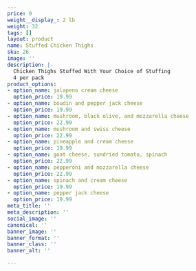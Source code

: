 ```yaml
---
price: 0
weight__display_: 2 lb
weight: 32
tags: []
layout: product
name: Stuffed Chicken Thighs
sku: 26
image: ''
description: |-
  Chicken Thighs Stuffed With Your Choice of Stuffing
  4 per pack
product_options:
- option_name: jalapeno cream cheese
  option_price: 19.99
- option_name: boudin and pepper jack cheese
  option_price: 19.99
- option_name: mushroom, black olive, and mozzarella cheese
  option_price: 22.99
- option_name: mushroom and swiss cheese
  option_price: 22.99
- option_name: pineapple and cream cheese
  option_price: 19.99
- option_name: goat cheese, sundried tomato, spinach
  option_price: 22.99
- option_name: pepperoni and mozzarella cheese
  option_price: 22.99
- option_name: spinach and cream cheese
  option_price: 19.99
- option_name: pepper jack cheese
  option_price: 19.99
meta_title: ''
meta_description: ''
social_image: ''
canonical: ''
banner_image: ''
banner_format: ''
banner_class: ''
banner_alt: ''

---
```

